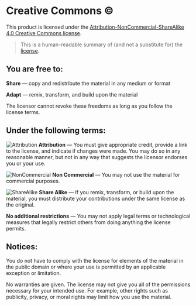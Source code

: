 Creative Commons &copy;
===

This product is licensed under the [Attribution-NonCommercial-ShareAlike 4.0 Creative Commons license](https://creativecommons.org/licenses/by-nc-sa/4.0/).

> This is a human-readable summary of (and not a substitute for) the [license](https://creativecommons.org/licenses/by-nc-sa/4.0/legalcode).

You are free to:
---
**Share** — copy and redistribute the material in any medium or format

**Adapt** — remix, transform, and build upon the material

The licensor cannot revoke these freedoms as long as you follow the license terms.

Under the following terms:
---
![Attribution](https://creativecommons.org/images/deed/by.png) **Attribution** — You must give appropriate credit, provide a link to the license, and indicate if changes were made. You may do so in any reasonable manner, but not in any way that suggests the licensor endorses you or your use.

![NonCommercial](https://creativecommons.org/images/deed/nc.png) **Non Commercial** — You may not use the material for commercial purposes.

![ShareAlike](https://creativecommons.org/images/deed/sa.png) **Share Alike** — If you remix, transform, or build upon the material, you must distribute your contributions under the same license as the original.

**No additional restrictions** — You may not apply legal terms or technological measures that legally restrict others from doing anything the license permits.

Notices:
---

You do not have to comply with the license for elements of the material in the public domain or where your use is permitted by an applicable exception or limitation.

No warranties are given. The license may not give you all of the permissions necessary for your intended use. For example, other rights such as publicity, privacy, or moral rights may limit how you use the material.
